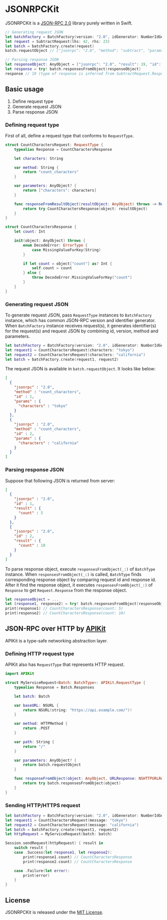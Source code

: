 # JSONRPCKit

JSONRPCKit is a [JSON-RPC 2.0](http://www.jsonrpc.org/specification) library purely written in Swift.

```swift
// Generating request JSON
let batchFactory = BatchFactory(version: "2.0", idGenerator: NumberIdGenerator())
let request = SubtractRequest(lhs: 42, rhs: 23)
let batch = batchFactory.create(request)
batch.requestObject // ["jsonrpc": "2.0", "method": "subtract", "params": [42, 23], "id": 1]

// Parsing response JSON
let responseObject: AnyObject = ["jsonrpc": "2.0", "result": 19, "id": 1]
let response = try! batch.responsesFromObject(responseObject)
response // 19 (type of response is inferred from SubtractRequest.Response)
```

## Basic usage

1. Define request type
2. Generate request JSON
3. Parse response JSON

### Defining request type

First of all, define a request type that conforms to `RequestType`.

```swift
struct CountCharactersRequest: RequestType {
    typealias Response = CountCharactersResponse

    let characters: String

    var method: String {
        return "count_characters"
    }

    var parameters: AnyObject? {
        return ["characters": characters]
    }

    func responseFromResultObject(resultObject: AnyObject) throws -> Response {
        return try CountCharactersResponse(object: resultObject)
    }
}

struct CountCharactersResponse {
    let count: Int

    init(object: AnyObject) throws {
        enum DecodeError: ErrorType {
            case MissingValueForKey(String)
        }

        if let count = object["count"] as? Int {
            self.count = count
        } else {
            throw DecodeError.MissingValueForKey("count")
        }
    }
}
```


### Generating request JSON

To generate request JSON, pass `RequestType` instances to `BatchFactory` instance, which has common JSON-RPC version and identifier generator.
When `BatchFactory` instance receives request(s), it generates identifier(s) for the request(s) and request JSON by combining id, version, method and parameters.

```swift
let batchFactory = BatchFactory(version: "2.0", idGenerator: NumberIdGenerator())
let request1 = CountCharactersRequest(characters: "tokyo")
let request2 = CountCharactersRequest(characters: "california")
let batch = batchFactory.create(request1, request2)
```

The request JSON is available in `batch.requestObject`. It looks like below:

```json
[
  {
    "jsonrpc" : "2.0",
    "method" : "count_characters",
    "id" : 1,
    "params" : {
      "characters" : "tokyo"
    }
  },
  {
    "jsonrpc" : "2.0",
    "method" : "count_characters",
    "id" : 2,
    "params" : {
      "characters" : "california"
    }
  }
]
```


### Parsing response JSON

Suppose that following JSON is returned from server:

```json
[
  {
    "jsonrpc" : "2.0",
    "id" : 1,
    "result" : {
      "count" : 5
    }
  },
  {
    "jsonrpc" : "2.0",
    "id" : 2,
    "result" : {
      "count" : 10
    }
  }
]
```

To parse response object, execute `responsesFromObject(_:)` of `BatchType` instance.
When `responsesFromObject(_:)` is called, `BatchType` finds corresponding response object by comparing request id and response id.
After it find the response object, it executes `responsesFromObject(_:)` of `Response` to get `Request.Response` from the response object.

```swift
let responseObject = ...
let (response1, response2) = try! batch.responsesFromObject(responseObject)
print(response1) // CountCharactersResponse(count: 5)
print(response2) // CountCharactersResponse(count: 10)
```

## JSON-RPC over HTTP by [APIKit](https://github.com/ishkawa/APIKit)

APIKit is a type-safe networking abstraction layer.

### Defining HTTP request type

APIKit also has `RequestType` that represents HTTP request.

```swift
import APIKit

struct MyServiceRequest<Batch: BatchType>: APIKit.RequestType {
    typealias Response = Batch.Responses

    let batch: Batch

    var baseURL: NSURL {
        return NSURL(string: "https://api.example.com/")!
    }

    var method: HTTPMethod {
        return .POST
    }

    var path: String {
        return "/"
    }

    var parameters: AnyObject? {
        return batch.requestObject
    }

    func responseFromObject(object: AnyObject, URLResponse: NSHTTPURLResponse) throws -> Response {
        return try batch.responsesFromObject(object)
    }
}
```

### Sending HTTP/HTTPS request

```swift
let batchFactory = BatchFactory(version: "2.0", idGenerator: NumberIdGenerator())
let request1 = CountCharactersRequest(message: "tokyo")
let request2 = CountCharactersRequest(message: "california")
let batch = batchFactory.create(request1, request2)
let httpRequest = MyServiceRequest(batch: batch)

Session.sendRequest(httpRequest) { result in
    switch result {
    case .Success(let response1, let response2):
        print(response1.count) // CountCharactersResponse
        print(response2.count) // CountCharactersResponse

    case .Failure(let error):
        print(error)
    }
}
```


## License

JSONRPCKit is released under the [MIT License](LICENSE.md).
